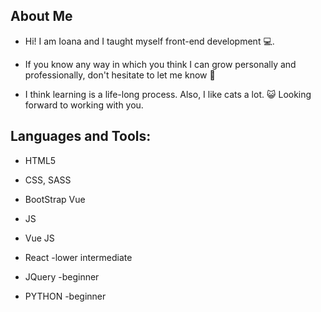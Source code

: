 ##  About Me

-  Hi! I am Ioana and I taught myself front-end development 💻.

-  If you know any way in which you think I can grow personally and professionally, don't hesitate to let me know 🙏

-  I think learning is a life-long process. Also, I like cats a lot. 😺 Looking forward to working with you.

##  Languages and Tools:

- HTML5

- CSS, SASS

- BootStrap Vue                                                                                                                                

- JS                                                             

- Vue JS

- React -lower intermediate

- JQuery -beginner                                             

- PYTHON -beginner                                                  


